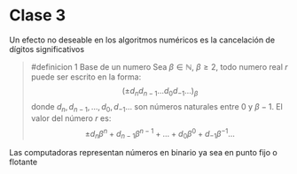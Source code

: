 # Clase 3
Un efecto no deseable en los algoritmos numéricos es la cancelación de dígitos significativos

> #definicion 1 Base de un numero 
> Sea $\beta\in\mathbb{N}$, $\beta\ge 2$, todo numero real $r$ puede ser escrito en la forma:$$(\pm d_n d_{n-1} \dots d_0 d_{-1}\dots)_{\beta}$$ donde $d_n,d_{n-1},\dots,d_0,d_{-1}\dots$ son números naturales entre 0 y $\beta-1$. El valor del número $r$ es: $$\pm d_n\beta^n+d_{n-1}\beta^{n-1}+\dots+d_0\beta^0+d_{-1}\beta^{-1}\dots$$

Las computadoras representan números en binario ya sea en punto fijo o flotante